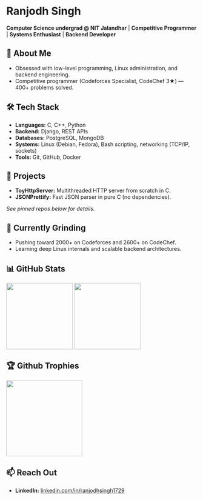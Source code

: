 # Ranjodh Singh
**Computer Science undergrad @ NIT Jalandhar** | **Competitive Programmer** | **Systems Enthusiast** | **Backend Developer**


## 🚀 About Me
- Obsessed with low-level programming, Linux administration, and backend engineering.
- Competitive programmer (Codeforces Specialist, CodeChef 3★) — 400+ problems solved.


## 🛠 Tech Stack
- **Languages:** C, C++, Python
- **Backend:** Django, REST APIs
- **Databases:** PostgreSQL, MongoDB
- **Systems:** Linux (Debian, Fedora), Bash scripting, networking (TCP/IP, sockets)
- **Tools:** Git, GitHub, Docker


## 🧩 Projects
- **ToyHttpServer:** Multithreaded HTTP server from scratch in C.
- **JSONPrettify:** Fast JSON parser in pure C (no dependencies).

*See pinned repos below for details.*


## 🎯 Currently Grinding
- Pushing toward 2000+ on Codeforces and 2600+ on CodeChef.
- Learning deep Linux internals and scalable backend architectures.


## 📊 GitHub Stats
<span><img height=175 align="center" src="https://github-readme-stats.vercel.app/api?username=ranjodhsingh1729&show_icons=true&include_all_commits=true&count_private=true" /></span>
<span><img height=175 align="center" src="https://github-readme-stats.vercel.app/api/top-langs?username=ranjodhsingh1729&include_all_commits=true&count_private=true&layout=compact" /></span>


## 🏆 Github Trophies
<span><img height=200 align="center" src="https://github-profile-trophy.vercel.app/?username=ranjodhsingh1729" /></span>


## 📫 Reach Out
- **LinkedIn:** [linkedin.com/in/ranjodhsingh1729](https://linkedin.com/in/ranjodhsingh1729)
